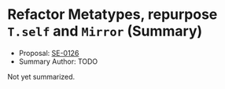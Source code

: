 # Refactor Metatypes, repurpose `T.self` and `Mirror` (Summary)

* Proposal: [SE-0126](https://github.com/apple/swift-evolution/blob/main/proposals/0126-refactor-metatypes-repurpose-t-dot-self-and-mirror.md)
* Summary Author: TODO

Not yet summarized.
